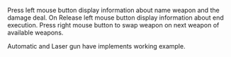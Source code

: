 Press left mouse button display information about name weapon and the damage deal.
On Release left mouse button display information about end execution.
Press right mouse button to swap weapon on next weapon of available weapons.


Automatic and Laser gun have implements working example.